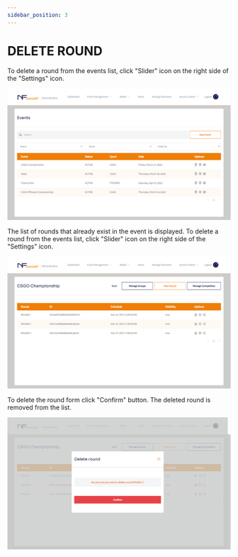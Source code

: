 ```yaml
---
sidebar_position: 3
---
```


# DELETE ROUND

To delete a round from the events list, click "Slider" icon on the right side of the "Settings" icon.

![1](/img/updatevent.png)

The list of rounds that already exist in the event is displayed. To delete a round from the events list, click "Slider" icon on the right side of the "Settings" icon.

![1](/img/novoround.png)

To delete the round form click "Confirm" button. The deleted round is removed from the list.

![1](/img/apagaround.png)

